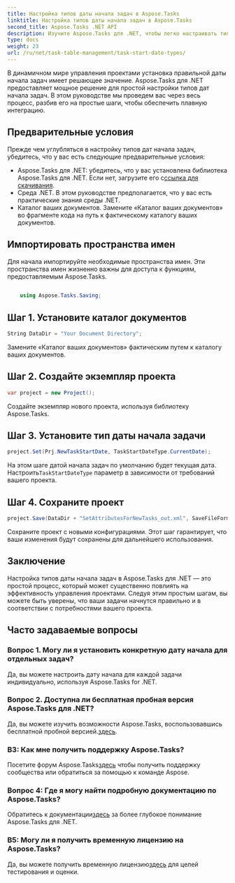 ```yaml
---
title: Настройка типов даты начала задач в Aspose.Tasks
linktitle: Настройка типов даты начала задач в Aspose.Tasks
second_title: Aspose.Tasks .NET API
description: Изучите Aspose.Tasks для .NET, чтобы легко настраивать типы дат начала задач. Легко оптимизируйте управление проектами. Загрузите бесплатную пробную версию прямо сейчас!
type: docs
weight: 23
url: /ru/net/task-table-management/task-start-date-types/
---
```

В динамичном мире управления проектами установка правильной даты начала задач имеет решающее значение. Aspose.Tasks для .NET предоставляет мощное решение для простой настройки типов дат начала задач. В этом руководстве мы проведем вас через весь процесс, разбив его на простые шаги, чтобы обеспечить плавную интеграцию.
## Предварительные условия
Прежде чем углубляться в настройку типов дат начала задач, убедитесь, что у вас есть следующие предварительные условия:
- Aspose.Tasks для .NET: убедитесь, что у вас установлена библиотека Aspose.Tasks для .NET. Если нет, загрузите его с[ссылка для скачивания](https://releases.aspose.com/tasks/net/).
- Среда .NET. В этом руководстве предполагается, что у вас есть практические знания среды .NET.
- Каталог ваших документов. Замените «Каталог ваших документов» во фрагменте кода на путь к фактическому каталогу ваших документов.
## Импортировать пространства имен
Для начала импортируйте необходимые пространства имен. Эти пространства имен жизненно важны для доступа к функциям, предоставляемым Aspose.Tasks.
```csharp
    
    using Aspose.Tasks.Saving;
```
## Шаг 1. Установите каталог документов
```csharp
String DataDir = "Your Document Directory";
```
Замените «Каталог ваших документов» фактическим путем к каталогу ваших документов.
## Шаг 2. Создайте экземпляр проекта
```csharp
var project = new Project();
```
Создайте экземпляр нового проекта, используя библиотеку Aspose.Tasks.
## Шаг 3. Установите тип даты начала задачи
```csharp
project.Set(Prj.NewTaskStartDate, TaskStartDateType.CurrentDate);
```
 На этом шаге датой начала задач по умолчанию будет текущая дата. Настроить`TaskStartDateType` параметр в зависимости от требований вашего проекта.
## Шаг 4. Сохраните проект
```csharp
project.Save(DataDir + "SetAttributesForNewTasks_out.xml", SaveFileFormat.Xml);
```
Сохраните проект с новыми конфигурациями. Этот шаг гарантирует, что ваши изменения будут сохранены для дальнейшего использования.
## Заключение
Настройка типов даты начала задач в Aspose.Tasks для .NET — это простой процесс, который может существенно повлиять на эффективность управления проектами. Следуя этим простым шагам, вы можете быть уверены, что ваши задачи начнутся правильно и в соответствии с потребностями вашего проекта.
## Часто задаваемые вопросы
### Вопрос 1. Могу ли я установить конкретную дату начала для отдельных задач?
Да, вы можете настроить дату начала для каждой задачи индивидуально, используя Aspose.Tasks for .NET.
### Вопрос 2. Доступна ли бесплатная пробная версия Aspose.Tasks для .NET?
 Да, вы можете изучить возможности Aspose.Tasks, воспользовавшись бесплатной пробной версией.[здесь](https://releases.aspose.com/).
### В3: Как мне получить поддержку Aspose.Tasks?
 Посетите форум Aspose.Tasks[здесь](https://forum.aspose.com/c/tasks/15) чтобы получить поддержку сообщества или обратиться за помощью к команде Aspose.
### Вопрос 4: Где я могу найти подробную документацию по Aspose.Tasks?
 Обратитесь к документации[здесь](https://reference.aspose.com/tasks/net/) за более глубокое понимание Aspose.Tasks для .NET.
### В5: Могу ли я получить временную лицензию на Aspose.Tasks?
 Да, вы можете получить временную лицензию[здесь](https://purchase.aspose.com/temporary-license/) для целей тестирования и оценки.